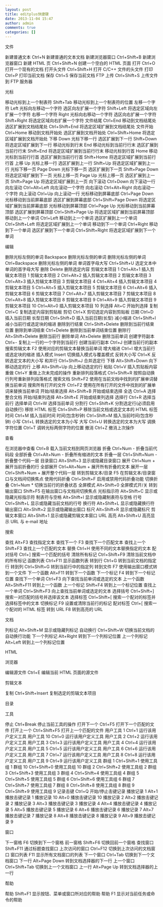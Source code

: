 ```yaml
---
layout: post
title: editplus快捷键
date: 2013-11-04 15:47
author: admin
comments: true
categories: []
---
```

文件

  新建普通文本                Ctrl+N                新建普通的文本文档
  新建浏览器窗口               Ctrl+Shift+B          新建浏览器窗口
  新建 HTML 页             Ctrl+Shift+N          创建一个空白的 HTML 页面
  打开                    Ctrl+O                打开一个现有的文档
  打开头文件                 Ctrl+Shift+H          打开 C/C++ 文件的头文件
  打印                    Ctrl+P                打印当前文档
  保存                    Ctrl+S                保存当前文档
  FTP 上传                Ctrl+Shift+S          上传文件到 FTP 服务器

光标

  移动光标到上一个制表符           Shift+Tab             移动光标到上一个制表符的位置
  左移一个字符                Left                  光标向左移动一个字符
  选区向左扩展一个字符            Shift+Left            将选定区域向左扩展一个字符
  右移一个字符                Right                 光标向右移动一个字符
  选区向右扩展一个字符            Shift+Right           将选定区域向右扩展一个字符
  文件结尾                  Ctrl+End              移动到文档结尾处
  选区扩展到文档结尾处            Ctrl+Shift+End        将选定区域扩展到文档结尾处
  文件开始                  Ctrl+Home             移动到文档开始处
  选区扩展到文档开始处            Ctrl+Shift+Home       将选定区域扩展到文档开始处
  下移                    Down                  光标下移一行
  选区扩展到下一行              Shift+Down            将选定区域扩展到下一行
  移动光标到行末               End                   移动光标到当前行行末
  选区扩展到当前行行末            Shift+End             将选定区域扩展到当前行行末
  移动光标到行首               Home                  移动光标到当前行行首
  选区扩展到当前行行首            Shift+Home            将选定区域扩展到当前行行首
  上移                    Up                    光标上移一行
  选区扩展到上一行              Shift+Up              将选定区域扩展到上一行
  光标下移一页                Page Down             光标下移一页
  选区扩展到下一页              Shift+Page Down       将选定区域扩展到下一页
  光标上移一页                Page Up               光标上移一页
  选区扩展到上一页              Shift+Page Up         将选定区域扩展到上一页
  向下滚动                  Ctrl+Down             向下滚动一行
  向左滚动                  Ctrl+Alt+Left         向左滚动一个字符
  向右滚动                  Ctrl+Alt+Right        向右滚动一个字符
  向上滚动                  Ctrl+Up               向上滚动一行
  光标移动到屏幕底部             Ctrl+Page Down        光标移动到当前屏幕底部
  选区扩展到屏幕底部             Ctrl+Shift+Page Down  将选定区域扩展到当前屏幕底部
  光标移动到屏幕顶部             Ctrl+Page Up          光标移动到当前屏幕顶部
  选区扩展到屏幕顶部             Ctrl+Shift+Page Up    将选定区域扩展到当前屏幕顶部
  移动到上一个单词              Ctrl+Left             移动到上一个单词
  选区扩展到上一个单词            Ctrl+Shift+Left       将选定区域扩展到上一个单词
  移动到下一个单词              Ctrl+Right            移动到下一个单词
  选区扩展到下一个单词            Ctrl+Shift+Right      将选定区域扩展到下一个单词

编辑

  删除光标左侧的单词             Backspace             删除光标左侧的单词
  删除光标左侧的单词             Ctrl+Backspace        删除光标左侧的单词
  单词首字母大写               Ctrl+Shift+U          选定文本中单词的首字母大写
  删除                    Delete                删除选定内容
  剪辑文本项目 1              Ctrl+Alt+1            插入剪辑文本项目 1
  剪辑文本项目 2              Ctrl+Alt+2            插入剪辑文本项目 2
  剪辑文本项目 3              Ctrl+Alt+3            插入剪辑文本项目 3
  剪辑文本项目 4              Ctrl+Alt+4            插入剪辑文本项目 4
  剪辑文本项目 5              Ctrl+Alt+5            插入剪辑文本项目 5
  剪辑文本项目 6              Ctrl+Alt+6            插入剪辑文本项目 6
  剪辑文本项目 7              Ctrl+Alt+7            插入剪辑文本项目 7
  剪辑文本项目 8              Ctrl+Alt+8            插入剪辑文本项目 8
  剪辑文本项目 9              Ctrl+Alt+9            插入剪辑文本项目 9
  剪辑文本项目 10             Ctrl+Alt+0            插入剪辑文本项目 10
  列选择                   Alt+C                 开始列选择
  复制                    Ctrl+C                复制选定内容到剪贴板
  剪切                    Ctrl+X                剪切选定内容到剪贴板
  日期                    Ctrl+D                插入当前日期
  长型日期                  Ctrl+Shift+D          插入当前日期(长型)
  减小缩进                  Ctrl+Shift+I          减小当前行或选定块的缩进
  删除到行结束                Ctrl+Shift+Delete     删除到当前行结束位置
  删除到单词结束               Ctrl+Delete           删除到当前单词结束位置
  删除行                   Alt+Shift+Delete      删除当前行
  删除单词                  Alt+Delete            删除当前单词
  创建字符副本                Ctrl+-                复制上一行的一个字符到当前行
  创建当前行副本               Ctrl+J                创建当前行的副本
  搜索剪辑文本                F2                    使用对应的剪辑文本替换当前单词
  增大缩进                  Ctrl+I                增大当前行或选定块的缩进
  插入模式                  Insert                切换插入模式与覆盖模式
  反转大小写                 Ctrl+K                反转选定文本的大小写
  和并行                   Ctrl+Shift+J          合并选定行
  下移                    Alt+Shift+Down        向下移动选定的行
  上移                    Alt+Shift+Up          向上移动选定的行
  粘贴                    Ctrl+V                插入剪贴板内容
  重做                    Ctrl+Y                重做上次未完成的操作
  重新排列段落格式              Ctrl+Shift+R          按照自动换行列号重新排列段落格式
  搜索文档                  Shift+F2              使用在当前文档中找到的扩展单词替换当前单词
  搜索所有打开的文件             Ctrl+F2               使用在所有打开的文件中找到的扩展单词来替换当前单词
  开始/结束选择               Alt+Shift+B           开始或结束选择
  全选                    Ctrl+A                选择整合文档
  开始/结束列选择              Alt+Shift+E           开始或结束列选择
  选择行                   Ctrl+R                选择当前行
  选择单词                  Ctrl+W                选择当前单词
  分割行                   Ctrl+Shift+K          分割选定行(必须启用自动换行)
  移除 HTML 标签            Ctrl+Shift+P          移除当前文档或选定文本的 HTML 标签
  时间                    Ctrl+M                插入当前时间
  时间(包含秒钟)              Ctrl+Shift+M          插入当前时间(包含秒钟)
  小写                    Ctrl+L                转换选定的文本为小写
  大写                    Ctrl+U                转换选定的文本为大写
  调换字符位置                Ctrl+T                调转光标两侧字符的位置
  撤消                    Ctrl+Z                撤消上次操作

查看

  在浏览器中查看               Ctrl+B                载入当前文档到网页浏览器
  折叠                    Ctrl+Num -            折叠当前代码段
  全部折叠                  Ctrl+Alt+Num -        折叠所有缩进的文本
  折叠一层                  Ctrl+Shift+Num -      折叠整个代码一层
  目录窗口                  Alt+Shift+3           显示或隐藏目录窗口
  展开                    Ctrl+Num +            展开当前折叠的行
  全部展开                  Ctrl+Alt+Num +        展开所有折叠的文本
  展开一层                  Ctrl+Shift+Num +      展开整个代码一层
  转到剪辑文本/目录             F5                    在剪辑文本/目录窗口与文档间切换焦点
  使用代码折叠                Ctrl+Shift+F          启用或禁用代码折叠功能
  切换折叠                  Ctrl+Num *            切换当前行的折叠状态
  全屏模式                  Alt+Shift+0           全屏模式开/关
  转到输出窗口                Shift+F5              在输出窗口与文档间切换焦点
  光标指示符                 Alt+Shift+C           显示或隐藏光标指示符
  制表符与空格                Alt+Shift+I           显示或隐藏制表符与空格
  行号                    Ctrl+Shift+L          显示或隐藏当前文档的行号
  换行符                   Alt+Shift+L           显示或隐藏换行符
  输出窗口                  Alt+Shift+2           显示或隐藏输出窗口
  标尺                    Alt+Shift+R           显示或隐藏标尺
  剪辑文本窗口                Alt+Shift+1           显示或隐藏剪辑文本窗口
  URL 高亮                Alt+Shift+U           高亮显示 URL 与 e-mail 地址

搜索

  查找                    Alt+F3                查找指定文本
  查找下一个                 F3                    查找下一个匹配文本
  查找上一个                 Shift+F3              查找上一个匹配的文本
  替换                    Ctrl+H                使用不同的文本替换指定的文本
  配对括号                  Ctrl+]                搜索一个匹配的括号
  清除所有标记                Ctrl+Shift+F9         清除当前文档中的所有标记
  函数列表                  Ctrl+F11              显示函数列表
  转到行                   Ctrl+G                转到当前文档的指定行
  转到列                   Ctrl+Shift+G          转到当前行中的指定列
  转到文件                  F7                    使用输出窗口模式转到一个文件
  下一个函数                 Alt+F11               转到下一个函数
  下一个标记                 F4                    转到下一个标记位置
  查找下一个单词               Ctrl+F3               向下查找当前单词或选定的文本
  上一个函数                 Alt+Shift+F11         转到上一个函数
  上一个标记                 Shift+F4              转到上一个标记位置
  查找上一个单词               Ctrl+Shift+F3         向上查找当前单词或选定的文本
  选择括号                  Ctrl+Shift+]          搜索一对匹配的括号并选择该文本
  选择标签                  Ctrl+Shift+[          搜索一个配对的标签并选择标签中的文本
  切换标记                  F9                    设置或清除当前行的标记
  配对标签                  Ctrl+[                搜索一个配对的 HTML 标签
  转到 URL                F8                    转到高亮的 URL

文档

  列标记                   Alt+Shift+M           显示或隐藏列标记
  自动换行                  Ctrl+Shift+W          切换当前文档的自动换行功能
  下一个列标记                Alt+Right             转到下一个列标记位置
  上一个列标记                Alt+Left              转到上一个列标记位置

HTML


浏览器

  编辑源文件                 Ctrl+E                编辑当前 HTML 页面的源文件

剪辑文本

  复制                    Ctrl+Shift+Insert     复制选定的剪辑文本项目

目录


工具

  停止                    Ctrl+Break            停止当前工具的操作
  打开下一个                 Ctrl+F5               打开下一个匹配的文件
  打开上一个                 Ctrl+Shift+F5         打开上一个匹配的文件
  用户工具 1                Ctrl+1                运行该用户定义工具
  用户工具 10               Ctrl+0                运行该用户定义工具
  用户工具 2                Ctrl+2                运行该用户定义工具
  用户工具 3                Ctrl+3                运行该用户定义工具
  用户工具 4                Ctrl+4                运行该用户定义工具
  用户工具 5                Ctrl+5                运行该用户定义工具
  用户工具 6                Ctrl+6                运行该用户定义工具
  用户工具 7                Ctrl+7                运行该用户定义工具
  用户工具 8                Ctrl+8                运行该用户定义工具
  用户工具 9                Ctrl+9                运行该用户定义工具
  群组 1                  Ctrl+Shift+1          使用工具组 1
  群组 10                 Ctrl+Shift+0          使用工具组 10
  群组 2                  Ctrl+Shift+2          使用工具组 2
  群组 3                  Ctrl+Shift+3          使用工具组 3
  群组 4                  Ctrl+Shift+4          使用工具组 4
  群组 5                  Ctrl+Shift+5          使用工具组 5
  群组 6                  Ctrl+Shift+6          使用工具组 6
  群组 7                  Ctrl+Shift+7          使用工具组 7
  群组 8                  Ctrl+Shift+8          使用工具组 8
  群组 9                  Ctrl+Shift+9          使用工具组 9
  记录击键                  Ctrl+Q                开始/停止击键记录
  播放记录 1                Alt+1                 播放击键记录 1
  播放记录 10               Alt+0                 播放击键记录 10
  播放记录 2                Alt+2                 播放击键记录 2
  播放记录 3                Alt+3                 播放击键记录 3
  播放记录 4                Alt+4                 播放击键记录 4
  播放记录 5                Alt+5                 播放击键记录 5
  播放记录 6                Alt+6                 播放击键记录 6
  播放记录 7                Alt+7                 播放击键记录 7
  播放记录 8                Alt+8                 播放击键记录 8
  播放记录 9                Alt+9                 播放击键记录 9

窗口

  下一窗格                  F6                    切换到下一个窗格
  前一窗格                  Shift+F6              切换回前一个窗格
  查找窗口                  Shift+F11             通过标题查找窗口
  上次访问的窗口               Ctrl+F12              切换到上次访问的文档窗口
  窗口列表                  F11                   显示所有文档窗口的列表
  下一个窗口                 Ctrl+Tab              切换到下一个文档窗口
  下一行                   Alt+Page Down         转到文档选择器的下一行
  上一个窗口                 Ctrl+Shift+Tab        切换到上一个文档窗口
  上一行                   Alt+Page Up           转到文档选择器的上一行

帮助

  帮助                    Shift+F1              显示按钮、菜单或窗口所对应的帮助
  帮助                    F1                    显示对当前任务或命令的帮助

